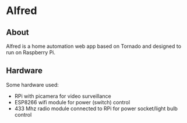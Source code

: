 # Alfred

## About
Alfred is a home automation web app based on Tornado and designed to run on Raspberry Pi.

## Hardware
Some hardware used:
 - RPi with picamera for video surveillance
 - ESP8266 wifi module for power (switch) control
 - 433 Mhz radio module connected to RPi for power socket/light bulb control
